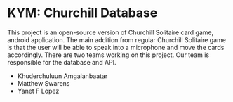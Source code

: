 # KYM: Churchill Database

This project is an open-source version of Churchill Solitaire card game, android application.
The main addition from regular Churchill Solitaire game is that the user will be able to speak into a microphone and move the cards 
accordingly. There are two teams working on this project. Our team is responsible for the database and API. 



- Khuderchuluun Amgalanbaatar
- Matthew Swarens
- Yanet F Lopez 

